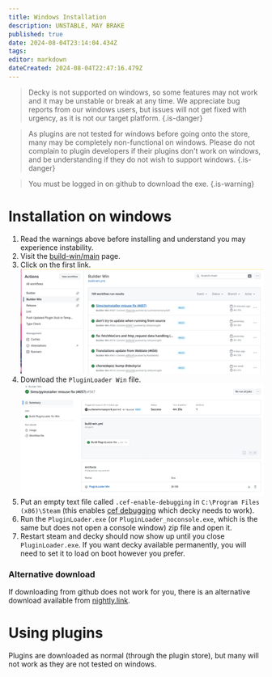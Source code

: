 ```yaml
---
title: Windows Installation
description: UNSTABLE, MAY BRAKE
published: true
date: 2024-08-04T23:14:04.434Z
tags: 
editor: markdown
dateCreated: 2024-08-04T22:47:16.479Z
---
```


> Decky is not supported on windows, so some features may not work and it may be unstable or break at any time. We appreciate bug reports from our windows users, but issues will not get fixed with urgency, as it is not our target platform.
{.is-danger}

> As plugins are not tested for windows before going onto the store, many may be completely non-functional on windows. Please do not complain to plugin developers if their plugins don't work on windows, and be understanding if they do not wish to support windows.
{.is-danger}

> You must be logged in on github to download the exe.
{.is-warning}


# Installation on windows
1. Read the warnings above before installing and understand you may experience instability.
0. Visit the [build-win/main](https://github.com/SteamDeckHomebrew/decky-loader/actions/workflows/build-win.yml?query=branch%3Amain++) page.
0. Click on the first link.
![builder-win.jpg](/wiki/builder-win.jpg)
0. Download the `PluginLoader Win` file.
![builder-win2.jpg](/wiki/builder-win2.jpg)
0. Put an empty text file called `.cef-enable-debugging` in `C:\Program Files (x86)\Steam` (this enables [cef debugging](/plugin-dev/cef-debugging) which decky needs to work).
0. Run the `PluginLoader.exe` (or `PluginLoader_noconsole.exe`, which is the same but does not open a console window) zip file and open it.
0. Restart steam and decky should now show up until you close `PluginLoader.exe`. If you want decky available permanently, you will need to set it to load on boot however you prefer.

### Alternative download
If downloading from github does not work for you, there is an alternative download available from [nightly.link](https://nightly.link/SteamDeckHomebrew/decky-loader/workflows/build-win/main/PluginLoader%20Win.zip).

# Using plugins
Plugins are downloaded as normal (through the plugin store), but many will not work as they are not tested on windows.